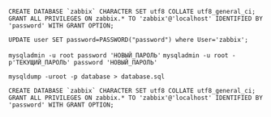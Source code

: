 ```CREATE DATABASE `zabbix` CHARACTER SET utf8 COLLATE utf8_general_ci;```
```GRANT ALL PRIVILEGES ON zabbix.* TO 'zabbix'@'localhost' IDENTIFIED BY 'password' WITH GRANT OPTION;```


```UPDATE user SET password=PASSWORD("password") where User='zabbix';```


```mysqladmin -u root password 'НОВЫЙ_ПАРОЛЬ'```
```mysqladmin -u root -p'ТЕКУЩИЙ_ПАРОЛЬ' password 'НОВЫЙ_ПАРОЛЬ'```



```mysqldump -uroot -p database > database.sql```





```CREATE DATABASE `zabbix` CHARACTER SET utf8 COLLATE utf8_general_ci;```
```GRANT ALL PRIVILEGES ON zabbix.* TO 'zabbix'@'localhost' IDENTIFIED BY 'password' WITH GRANT OPTION;```

